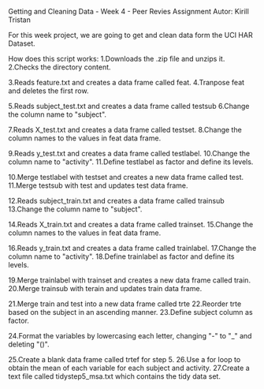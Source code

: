 Getting and Cleaning Data - Week 4 - Peer Revies Assignment
Autor: Kirill Tristan

For this week project, we are going to get and clean data form the UCI HAR Dataset.

How does this script works:
1.Downloads the .zip file and unzips it.
2.Checks the directory content. 

3.Reads feature.txt and creates a data frame called feat.
4.Tranpose feat and deletes the first row.

5.Reads subject_test.txt and creates a data frame called testsub
6.Change the column name to "subject".

7.Reads X_test.txt and creates a data frame called testset.
8.Change the column names to the values in feat data frame.

9.Reads y_test.txt and creates a data frame called testlabel.
10.Change the column name to "activity".
11.Define testlabel as factor and define its levels.

10.Merge testlabel with testset and creates a new data frame called test.
11.Merge testsub with test and updates test data frame.

12.Reads subject_train.txt and creates a data frame called trainsub
13.Change the column name to "subject".

14.Reads X_train.txt and creates a data frame called trainset.
15.Change the column names to the values in feat data frame.

16.Reads y_train.txt and creates a data frame called trainlabel.
17.Change the column name to "activity".
18.Define trainlabel as factor and define its levels.

19.Merge trainlabel with trainset and creates a new data frame called train.
20.Merge trainsub with terain and updates train data frame.

21.Merge train and test into a new data frame called trte
22.Reorder trte based on the subject in an ascending manner.
23.Define subject column as factor.

24.Format the variables by lowercasing each letter, changing "-" to "_" and deleting "()".

25.Create a blank data frame called trtef for step 5.
26.Use a for loop to obtain the mean of each variable for each subject and activity.
27.Create a text file called tidystep5_msa.txt which contains the tidy data set.